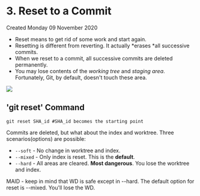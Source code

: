 # 3. Reset to a Commit
Created Monday 09 November 2020


* Reset means to get rid of some work and start again.
* Resetting is different from reverting. It actually *erases *all successive commits.
* When we reset to a commit, all successive commits are deleted permanently.
* You may lose contents of the *working tree* and *staging area*. Fortunately, Git, by default, doesn't touch these area.

![](3._Reset_to_a_Commit-image-1.png)

'git reset' Command
-------------------
	git reset SHA_id #SHA_id becomes the starting point
	
Commits are deleted, but what about the index and worktree. Three scenarios(options) are possible:

* ``--soft`` - No change in worktree and index.
* ``--mixed`` - Only index is reset. This is the **default**.
* ``--hard`` - All areas are cleared. **Most dangerous**. You lose the worktree and index.


MAID - keep in mind that WD is safe except in --hard.
The default option for reset is --mixed. You'll lose the WD.

